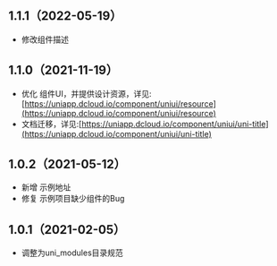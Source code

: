 ## 1.1.1（2022-05-19）

- 修改组件描述

## 1.1.0（2021-11-19）

- 优化
  组件UI，并提供设计资源，详见:[https://uniapp.dcloud.io/component/uniui/resource](https://uniapp.dcloud.io/component/uniui/resource)
- 文档迁移，详见:[https://uniapp.dcloud.io/component/uniui/uni-title](https://uniapp.dcloud.io/component/uniui/uni-title)

## 1.0.2（2021-05-12）

- 新增 示例地址
- 修复 示例项目缺少组件的Bug

## 1.0.1（2021-02-05）

- 调整为uni_modules目录规范
